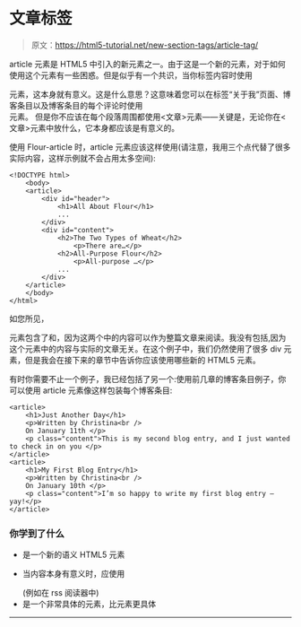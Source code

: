 # 文章标签

> 原文：<https://html5-tutorial.net/new-section-tags/article-tag/>

article 元素是 HTML5 中引入的新元素之一。由于这是一个新的元素，对于如何使用这个元素有一些困惑。但是似乎有一个共识，当你标签内容时使用

<article>元素，这本身就有意义。这是什么意思？这意味着您可以在标签“关于我”页面、博客条目以及博客条目的每个评论时使用

<article>元素。
但是你不应该在每个段落周围都使用<文章>元素——关键是，无论你在<文章>元素中放什么，它本身都应该是有意义的。</article>

</article>

使用 Flour-article 时，article 元素应该这样使用(请注意，我用三个点代替了很多实际内容，这样示例就不会占用太多空间):

```
<!DOCTYPE html>
	<body>
	<article>
		<div id="header">
			<h1>All About Flour</h1>
			...
		</div>
		<div id="content">
			<h2>The Two Types of Wheat</h2>
				<p>There are…</p>
			<h2>All-Purpose Flour</h2>
				<p>All-purpose …</p>
			...
		</div>
	</article>
	</body>
</html>
```

如您所见，

<article>元素包含了和，因为这两个中的内容可以作为整篇文章来阅读。我没有包括,因为这个元素中的内容与实际的文章无关。在这个例子中，我们仍然使用了很多 div 元素，但是我会在接下来的章节中告诉你应该使用哪些新的 HTML5 元素。</article>

有时你需要不止一个例子，我已经包括了另一个:使用前几章的博客条目例子，你可以使用 article 元素像这样包装每个博客条目:

```
<article>
	<h1>Just Another Day</h1>
	<p>Written by Christina<br />
	On January 11th </p>
	<p class="content">This is my second blog entry, and I just wanted to check in on you </p>
</article>
<article>
	<h1>My First Blog Entry</h1>
	<p>Written by Christina<br />
	On January 10th </p>
	<p class="content">I’m so happy to write my first blog entry – yay!</p>
</article>
```

<input type="hidden" name="IL_IN_ARTICLE">

### 你学到了什么

*   <article>是一个新的语义 HTML5 元素</article>

*   当内容本身有意义时，应使用

    <article>(例如在 rss 阅读器中)</article>

*   <article>是一个非常具体的元素，比元素更具体</article>

* * *